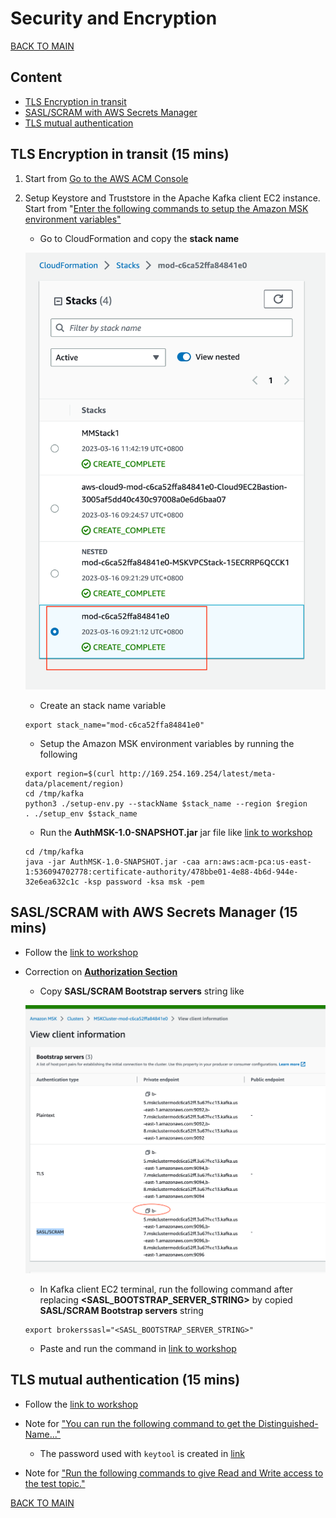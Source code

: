 # Security and Encryption

[BACK TO MAIN](/README.md)

## Content

* [TLS Encryption in transit](#tls-encryption-in-transit-15-mins)
* [SASL/SCRAM with AWS Secrets Manager](#saslscram-with-aws-secrets-manager-15-mins)
* [TLS mutual authentication](#tls-mutual-authentication-15-mins)

## TLS Encryption in transit (15 mins)

1. Start from [Go to the AWS ACM Console](https://catalog.us-east-1.prod.workshops.aws/workshops/c2b72b6f-666b-4596-b8bc-bafa5dcca741/en-US/securityencryption/setup#:~:text=Go%20to%20the%20AWS%20ACM%20Console%C2%A0)

2. Setup Keystore and Truststore in the Apache Kafka client EC2 instance. Start from "[Enter the following commands to setup the Amazon MSK environment variables"](https://catalog.us-east-1.prod.workshops.aws/workshops/c2b72b6f-666b-4596-b8bc-bafa5dcca741/en-US/securityencryption/setup#:~:text=Enter%20the%20following%20commands%20to%20setup%20the%20Amazon%20MSK%20environment%20variables.) 

    * Go to CloudFormation and copy the **stack name**

    ![StackName](./pics/Screen%20Shot%202023-03-16%20at%204.00.19%20PM.png)

    * Create an stack name variable

    ```
    export stack_name="mod-c6ca52ffa84841e0"
    ```

    * Setup the Amazon MSK environment variables by running the following

    ```
    export region=$(curl http://169.254.169.254/latest/meta-data/placement/region)
    cd /tmp/kafka
    python3 ./setup-env.py --stackName $stack_name --region $region 
    . ./setup_env $stack_name
    ```

    * Run the **AuthMSK-1.0-SNAPSHOT.jar** jar file like [link to workshop](https://catalog.us-east-1.prod.workshops.aws/workshops/c2b72b6f-666b-4596-b8bc-bafa5dcca741/en-US/securityencryption/setup#:~:text=Now%20run%20the,.%20Parameters%3A)

    ```
    cd /tmp/kafka
    java -jar AuthMSK-1.0-SNAPSHOT.jar -caa arn:aws:acm-pca:us-east-1:536094702778:certificate-authority/478bbe01-4e88-4b6d-944e-32e6ea632c1c -ksp password -ksa msk -pem

    ```

## SASL/SCRAM with AWS Secrets Manager (15 mins)

* Follow the [link to workshop](https://catalog.us-east-1.prod.workshops.aws/workshops/c2b72b6f-666b-4596-b8bc-bafa5dcca741/en-US/securityencryption/saslscram)

* Correction on [**Authorization Section**](https://catalog.us-east-1.prod.workshops.aws/workshops/c2b72b6f-666b-4596-b8bc-bafa5dcca741/en-US/securityencryption/saslscram/authorization#client-setup)
    
    * Copy **SASL/SCRAM Bootstrap servers** string like

    ![sasl-boostrap](./pics/Screen%20Shot%202023-03-16%20at%205.27.10%20PM.png)

    * In Kafka client EC2 terminal, run the following command after replacing **<SASL_BOOTSTRAP_SERVER_STRING>** by copied **SASL/SCRAM Bootstrap servers** string

    ```
    export brokerssasl="<SASL_BOOTSTRAP_SERVER_STRING>"
    ```

    * Paste and run the command in [link to workshop](https://catalog.us-east-1.prod.workshops.aws/workshops/c2b72b6f-666b-4596-b8bc-bafa5dcca741/en-US/securityencryption/saslscram/authorization#client-setup:~:text=Go%20to%20the%20/home/ec2%2Duser/kafka%20dir%20and%20and%20setup%20user%20alice%20to%20have%20permissions%20to%20create%20or%20delete%20topics%2C%20create%20or%20delete%20Topic%20ACLs)

## TLS mutual authentication (15 mins)

* Follow the [link to workshop](https://catalog.us-east-1.prod.workshops.aws/workshops/c2b72b6f-666b-4596-b8bc-bafa5dcca741/en-US/securityencryption/tlsmauth)

* Note for ["You can run the following command to get the Distinguished-Name..."](https://catalog.us-east-1.prod.workshops.aws/workshops/c2b72b6f-666b-4596-b8bc-bafa5dcca741/en-US/securityencryption/tlsmauth/authorization#:~:text=You%20can%20run%20the%20following%20command%20to%20get%20the%20Distinguished%2DName)

    * The password used with `keytool` is created in [link](https://catalog.us-east-1.prod.workshops.aws/workshops/c2b72b6f-666b-4596-b8bc-bafa5dcca741/en-US/securityencryption/setup#:~:text=%3E%20%2Dksp-,password,-%2Dksa%20msk%20%2Dpem)

* Note for ["Run the following commands to give Read and Write access to the test topic."](https://catalog.us-east-1.prod.workshops.aws/workshops/c2b72b6f-666b-4596-b8bc-bafa5dcca741/en-US/securityencryption/tlsmauth/authorization#:~:text=Run%20the%20following%20commands%20to%20give%20Read%20and%20Write%20access%20to%20the%20test%20topic.)
    

[BACK TO MAIN](/README.md)





